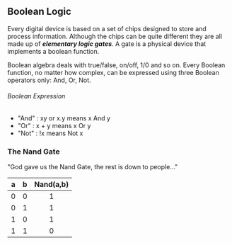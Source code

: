 ## Boolean Logic

Every digital device is based on a set of chips designed to store
and process information. Although the chips can be quite different
they are all made up of ***elementary logic gates***. A gate is a
physical device that implements a boolean function.

Boolean algebra deals with true/false, on/off, 1/0 and so on.
Every Boolean function, no matter how complex, can be expressed
using three Boolean operators only: And, Or, Not.

###### Boolean Expression
- "And" : xy or x.y means x And y
- "Or"  : x + y means x Or y
- "Not" : !x means Not x


### The Nand Gate
"God gave us the Nand Gate, the rest is down to people..."

| a | b | Nand(a,b) |
|---|---|   :--:    |
| 0 | 0 |     1     |
| 0 | 1 |     1     |
| 1 | 0 |     1     |
| 1 | 1 |     0     |


